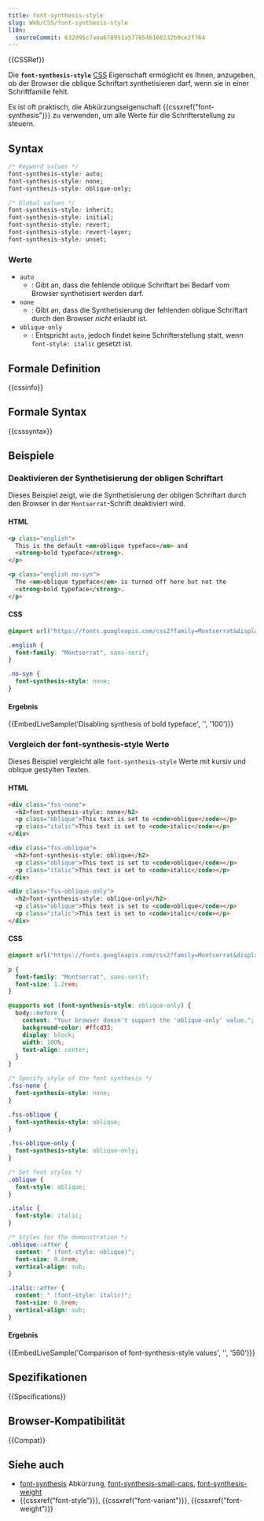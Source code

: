 ```yaml
---
title: font-synthesis-style
slug: Web/CSS/font-synthesis-style
l10n:
  sourceCommit: 632d95c7aea678951a5776546160232b9ce2f764
---
```


{{CSSRef}}

Die **`font-synthesis-style`** [CSS](/de/docs/Web/CSS) Eigenschaft ermöglicht es Ihnen, anzugeben, ob der Browser die oblique Schriftart synthetisieren darf, wenn sie in einer Schriftfamilie fehlt.

Es ist oft praktisch, die Abkürzungseigenschaft {{cssxref("font-synthesis")}} zu verwenden, um alle Werte für die Schrifterstellung zu steuern.

## Syntax

```css
/* Keyword values */
font-synthesis-style: auto;
font-synthesis-style: none;
font-synthesis-style: oblique-only;

/* Global values */
font-synthesis-style: inherit;
font-synthesis-style: initial;
font-synthesis-style: revert;
font-synthesis-style: revert-layer;
font-synthesis-style: unset;
```

### Werte

- `auto`
  - : Gibt an, dass die fehlende oblique Schriftart bei Bedarf vom Browser synthetisiert werden darf.
- `none`
  - : Gibt an, dass die Synthetisierung der fehlenden oblique Schriftart durch den Browser _nicht_ erlaubt ist.
- `oblique-only`
  - : Entspricht `auto`, jedoch findet keine Schrifterstellung statt, wenn `font-style: italic` gesetzt ist.

## Formale Definition

{{cssinfo}}

## Formale Syntax

{{csssyntax}}

## Beispiele

### Deaktivieren der Synthetisierung der obligen Schriftart

Dieses Beispiel zeigt, wie die Synthetisierung der obligen Schriftart durch den Browser in der `Montserrat`-Schrift deaktiviert wird.

#### HTML

```html
<p class="english">
  This is the default <em>oblique typeface</em> and
  <strong>bold typeface</strong>.
</p>

<p class="english no-syn">
  The <em>oblique typeface</em> is turned off here but not the
  <strong>bold typeface</strong>.
</p>
```

#### CSS

```css
@import url("https://fonts.googleapis.com/css2?family=Montserrat&display=swap");

.english {
  font-family: "Montserrat", sans-serif;
}

.no-syn {
  font-synthesis-style: none;
}
```

#### Ergebnis

{{EmbedLiveSample('Disabling synthesis of bold typeface', '', '100')}}

### Vergleich der font-synthesis-style Werte

Dieses Beispiel vergleicht alle `font-synthesis-style` Werte mit kursiv und oblique gestylten Texten.

#### HTML

```html
<div class="fss-none">
  <h2>font-synthesis-style: none</h2>
  <p class="oblique">This text is set to <code>oblique</code></p>
  <p class="italic">This text is set to <code>italic</code></p>
</div>

<div class="fss-oblique">
  <h2>font-synthesis-style: oblique</h2>
  <p class="oblique">This text is set to <code>oblique</code></p>
  <p class="italic">This text is set to <code>italic</code></p>
</div>

<div class="fss-oblique-only">
  <h2>font-synthesis-style: oblique-only</h2>
  <p class="oblique">This text is set to <code>oblique</code></p>
  <p class="italic">This text is set to <code>italic</code></p>
</div>
```

#### CSS

```css hidden
@import url("https://fonts.googleapis.com/css2?family=Montserrat&display=swap");

p {
  font-family: "Montserrat", sans-serif;
  font-size: 1.2rem;
}

@supports not (font-synthesis-style: oblique-only) {
  body::before {
    content: "Your browser doesn't support the 'oblique-only' value.";
    background-color: #ffcd33;
    display: block;
    width: 100%;
    text-align: center;
  }
}
```

```css
/* Specify style of the font synthesis */
.fss-none {
  font-synthesis-style: none;
}

.fss-oblique {
  font-synthesis-style: oblique;
}

.fss-oblique-only {
  font-synthesis-style: oblique-only;
}

/* Set font styles */
.oblique {
  font-style: oblique;
}

.italic {
  font-style: italic;
}

/* Styles for the demonstration */
.oblique::after {
  content: " (font-style: oblique)";
  font-size: 0.8rem;
  vertical-align: sub;
}

.italic::after {
  content: " (font-style: italic)";
  font-size: 0.8rem;
  vertical-align: sub;
}
```

#### Ergebnis

{{EmbedLiveSample('Comparison of font-synthesis-style values', '', '560')}}

## Spezifikationen

{{Specifications}}

## Browser-Kompatibilität

{{Compat}}

## Siehe auch

- [font-synthesis](/de/docs/Web/CSS/font-synthesis) Abkürzung, [font-synthesis-small-caps](/de/docs/Web/CSS/font-synthesis-small-caps), [font-synthesis-weight](/de/docs/Web/CSS/font-synthesis-weight)
- {{cssxref("font-style")}}, {{cssxref("font-variant")}}, {{cssxref("font-weight")}}

